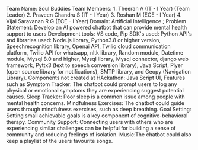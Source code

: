 Team Name: Soul Buddies
Team Members: 1. Theeran A (IT - I Year) (Team Leader)
	            2. Praveen Chandru S (IT - I Year)
		          3. Roshan M (ECE - I Year)
	        	  4. Vijai Saravanan R G (ECE - I Year)
Domain: Artificial Intelligence ; Problem Statement: Develop an AI powered chatbot that can provide mental health support to users
Development tools: VS code, Pip
SDK's used: Python
API's and libraries used: Node.js library, Python3.8 or higher version, Speechrecognition library, Openai API, Twilio cloud communication platform, Twilio API for whatsapp, nltk library, Random module, Datetime module, Mysql 8.0 and higher, Mysql library, Mysql connector, django web framework, Pyttx3 (text to speech conversion library), Java Script, Plyer (open source library for notifications), SMTP library, and Geopy (Navigation Library).
Components not created at HAckathon: Java Script UI, Features such as Symptom Tracker: The chatbot could prompt users to log any physical or emotional symptoms they are experiencing suggest potential causes. Sleep Tracker: Poor sleep is a common issue among people with mental health concerns. Mindfulness Exercises: The chatbot could guide users through mindfulness exercises, such as deep breathing. Goal Setting: Setting small achievable goals is a key component of cognitive-behavioral therapy. Community Support: Connecting users with others who are experiencing similar challenges can be helpful for building a sense of community and reducing feelings of isolation. Music:The chatbot could also keep a playlist of the users favourite songs. 
